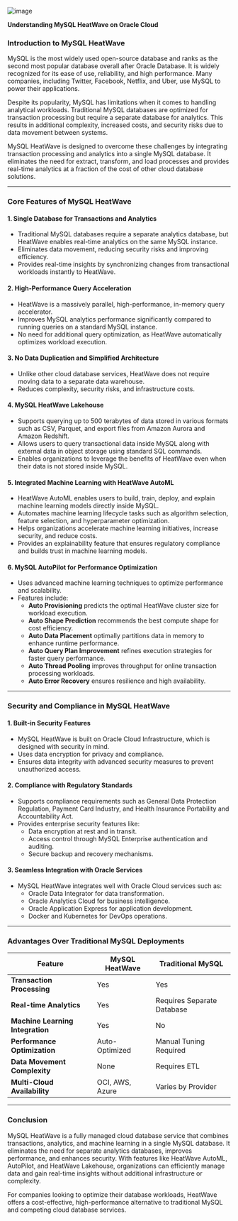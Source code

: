 ![image](https://github.com/user-attachments/assets/63dc32fa-bef2-4a30-8ae2-945c0f70b9b6)


**Understanding MySQL HeatWave on Oracle Cloud**

### **Introduction to MySQL HeatWave**

MySQL is the most widely used open-source database and ranks as the second most popular database overall after Oracle Database. It is widely recognized for its ease of use, reliability, and high performance. Many companies, including Twitter, Facebook, Netflix, and Uber, use MySQL to power their applications.

Despite its popularity, MySQL has limitations when it comes to handling analytical workloads. Traditional MySQL databases are optimized for transaction processing but require a separate database for analytics. This results in additional complexity, increased costs, and security risks due to data movement between systems.

MySQL HeatWave is designed to overcome these challenges by integrating transaction processing and analytics into a single MySQL database. It eliminates the need for extract, transform, and load processes and provides real-time analytics at a fraction of the cost of other cloud database solutions.

---

### **Core Features of MySQL HeatWave**

#### **1. Single Database for Transactions and Analytics**

- Traditional MySQL databases require a separate analytics database, but HeatWave enables real-time analytics on the same MySQL instance.
- Eliminates data movement, reducing security risks and improving efficiency.
- Provides real-time insights by synchronizing changes from transactional workloads instantly to HeatWave.

#### **2. High-Performance Query Acceleration**

- HeatWave is a massively parallel, high-performance, in-memory query accelerator.
- Improves MySQL analytics performance significantly compared to running queries on a standard MySQL instance.
- No need for additional query optimization, as HeatWave automatically optimizes workload execution.

#### **3. No Data Duplication and Simplified Architecture**

- Unlike other cloud database services, HeatWave does not require moving data to a separate data warehouse.
- Reduces complexity, security risks, and infrastructure costs.

#### **4. MySQL HeatWave Lakehouse**

- Supports querying up to 500 terabytes of data stored in various formats such as CSV, Parquet, and export files from Amazon Aurora and Amazon Redshift.
- Allows users to query transactional data inside MySQL along with external data in object storage using standard SQL commands.
- Enables organizations to leverage the benefits of HeatWave even when their data is not stored inside MySQL.

#### **5. Integrated Machine Learning with HeatWave AutoML**

- HeatWave AutoML enables users to build, train, deploy, and explain machine learning models directly inside MySQL.
- Automates machine learning lifecycle tasks such as algorithm selection, feature selection, and hyperparameter optimization.
- Helps organizations accelerate machine learning initiatives, increase security, and reduce costs.
- Provides an explainability feature that ensures regulatory compliance and builds trust in machine learning models.

#### **6. MySQL AutoPilot for Performance Optimization**

- Uses advanced machine learning techniques to optimize performance and scalability.
- Features include:
  - **Auto Provisioning** predicts the optimal HeatWave cluster size for workload execution.
  - **Auto Shape Prediction** recommends the best compute shape for cost efficiency.
  - **Auto Data Placement** optimally partitions data in memory to enhance runtime performance.
  - **Auto Query Plan Improvement** refines execution strategies for faster query performance.
  - **Auto Thread Pooling** improves throughput for online transaction processing workloads.
  - **Auto Error Recovery** ensures resilience and high availability.

---

### **Security and Compliance in MySQL HeatWave**

#### **1. Built-in Security Features**

- MySQL HeatWave is built on Oracle Cloud Infrastructure, which is designed with security in mind.
- Uses data encryption for privacy and compliance.
- Ensures data integrity with advanced security measures to prevent unauthorized access.

#### **2. Compliance with Regulatory Standards**

- Supports compliance requirements such as General Data Protection Regulation, Payment Card Industry, and Health Insurance Portability and Accountability Act.
- Provides enterprise security features like:
  - Data encryption at rest and in transit.
  - Access control through MySQL Enterprise authentication and auditing.
  - Secure backup and recovery mechanisms.

#### **3. Seamless Integration with Oracle Services**

- MySQL HeatWave integrates well with Oracle Cloud services such as:
  - Oracle Data Integrator for data transformation.
  - Oracle Analytics Cloud for business intelligence.
  - Oracle Application Express for application development.
  - Docker and Kubernetes for DevOps operations.

---

### **Advantages Over Traditional MySQL Deployments**

| Feature                          | MySQL HeatWave  | Traditional MySQL          |
| -------------------------------- | --------------- | -------------------------- |
| **Transaction Processing**       | Yes             | Yes                        |
| **Real-time Analytics**          | Yes             | Requires Separate Database |
| **Machine Learning Integration** | Yes             | No                         |
| **Performance Optimization**     | Auto-Optimized  | Manual Tuning Required     |
| **Data Movement Complexity**     | None            | Requires ETL               |
| **Multi-Cloud Availability**     | OCI, AWS, Azure | Varies by Provider         |

---

### **Conclusion**

MySQL HeatWave is a fully managed cloud database service that combines transactions, analytics, and machine learning in a single MySQL database. It eliminates the need for separate analytics databases, improves performance, and enhances security. With features like HeatWave AutoML, AutoPilot, and HeatWave Lakehouse, organizations can efficiently manage data and gain real-time insights without additional infrastructure or complexity.

For companies looking to optimize their database workloads, HeatWave offers a cost-effective, high-performance alternative to traditional MySQL and competing cloud database services.




